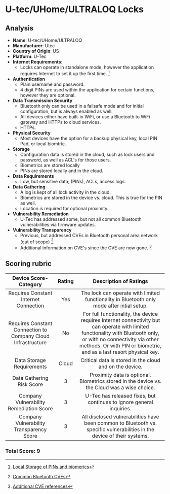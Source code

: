 # U-tec/UHome/ULTRALOQ Locks
## Analysis
- **Name**: U-tec/UHome/ULTRALOQ
- **Manufacturer**: Utec
- **Country of Origin**: US
- **Platform**: U-Tec
- **Internet Requirements**:
    - Locks can operate in standalone mode, however the application requires Internet to set it up the first time.  [^1]
- **Authentication**
   - Plain username and password.
   - 4 digit PINs are used within the application for certain functions, however they are optional.  
- **Data Transmission Security**
    - Bluetooth only can be used in a failsafe mode and for initial configuration, but is always enabled as well.
    - All devices either have built-in WiFi, or use a Bluetooth to WiFi gateway and HTTPs to cloud services.
    - HTTPs.  
- **Physical Security**
    - Most devices have the option for a backup physical key, local PIN Pad, or local biomtric.
- **Storage**
    - Configuration data is stored in the cloud, such as lock users and password, as well as ACL's for those users.
    - Biometrics are stored locally
    - PINs are stored locally and in the cloud.
- **Data Requirements**
    - Low, but sensitive data; (PINs), ACLs, access logs.
- **Data Gathering**
  - A log is kept of all lock activity in the cloud.
  - Biometrics are stored in the device vs. cloud.  This is true for the PIN as well.
  - Location is required for optional proximity.
- **Vulnerability Remediation**
  - U-Tec has addressed some, but not all common Bluetooth vulnerabilities via firmware updates.
- **Vulnerability Transparency**
  - Previous, but addressed CVEs in Bluetooth personal area network (out of scope) [^2]
  - Additional information on CVE's since the CVE are now gone. [^3]

## Scoring rubric
| Device Score-Category |  Rating | Description of Ratings | 
| :---: | :---: | :---: | 
| Requires Constant Internet Connection | Yes | The lock can operate with limited functionality in Bluetooth only mode after intial setup.   |
| Requires Constant Connection to Company Cloud Infrastructure | No | For full functionality, the device requires Internet connectivity but can operate with limited functionality with Bluetooth only, or with no connectivity via other methods.  Or with PIN or biometric, and as a last resort physical key. |
| Data Storage Requirements | Cloud | Critical data is stored in the cloud and on the device. |
| Data Gathering Risk Score | 3 | Proximity data is optional.  Biometrics stored in the device vs. the Cloud was a wise choice. |
| Company Vulnerability Remediation Score | 3 | U-Tec has released fixes, but continues to ignore general inquiries. |
| Company Vulnerability Transparency Score | 3 | All disclosed vulnerabilities have been common to Bluetooth vs. specific vulnerabilities in the device of their systems. | 

### Total Score: 9

[^1]: [Local Storage of PINs and biomerics](https://ieeexplore.ieee.org/abstract/document/9537052)
[^2]: [Common Bluetooth CVEs](https://app.opencve.io/cve/?vendor=u-tec&product=ultraloq_ul3_bt)
[^3]: [Additional CVE references](https://threatpost.com/smart-lock-turns-out-to-be-not-so-smart-or-secure/146091/)


